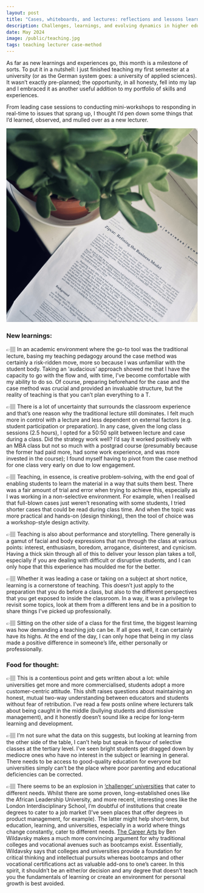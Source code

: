 ```yaml
---
layout: post
title: "Cases, whiteboards, and lectures: reflections and lessons learned in university teaching"
description: Challenges, learnings, and evolving dynamics in higher education from the perspective of a new lecturer.
date: May 2024
image: /public/teaching.jpg
tags: teaching lecturer case-method
---
```


As far as new learnings and experiences go, this month is a milestone of sorts. To put it in a nutshell: I just finished teaching my first semester at a university (or as the German system goes: a university of applied sciences). It wasn’t exactly pre-planned; the opportunity, in all honesty, fell into my lap and I embraced it as another useful addition to my portfolio of skills and experiences.

From leading case sessions to conducting mini-workshops to responding in real-time to issues that sprang up, I thought I’d pen down some things that I’d learned, observed, and mulled over as a new lecturer.

[![Photo of a business case](/public/teaching.jpg)](/public/teaching.jpg)

### New learnings: 
👉🏽 In an academic environment where the go-to tool was the traditional lecture, basing my teaching pedagogy around the case method was certainly a risk-ridden move, more so because I was unfamiliar with the student body. Taking an 'audacious’ approach showed me that I have the capacity to go with the flow and, with time, I've become comfortable with my ability to do so. Of course, preparing beforehand for the case and the case method was crucial and provided an invaluable structure, but the reality of teaching is that you can’t plan everything to a T.

👉🏽 There is a lot of uncertainty that surrounds the classroom experience and that’s one reason why the traditional lecture still dominates. I felt much more in control with a lecture and less dependent on external factors (e.g. student participation or preparation). In any case, given the long class sessions (2.5 hours), I opted for a 50:50 split between lecture and case during a class. Did the strategy work well? I’d say it worked positively with an MBA class but not so much with a postgrad course (presumably because the former had paid more, had some work experience, and was more invested in the course); I found myself having to pivot from the case method for one class very early on due to low engagement.

👉🏽 Teaching, in essence, is creative problem-solving, with the end goal of enabling students to learn the material in a way that suits them best. There was a fair amount of trial and error when trying to achieve this, especially as I was working in a non-selective environment. For example, when I realised that full-blown cases just weren’t resonating with some students, I tried shorter cases that could be read during class time. And when the topic was more practical and hands-on (design thinking), then the tool of choice was a workshop-style design activity.

👉🏽 Teaching is also about performance and storytelling. There generally is a gamut of facial and body expressions that run through the class at various points: interest, enthusiasm, boredom, arrogance, disinterest, and cynicism. Having a thick skin through all of this to deliver your lesson plan takes a toll, especially if you are dealing with difficult or disruptive students, and I can only hope that this experience has moulded me for the better.

👉🏽 Whether it was leading a case or taking on a subject at short notice, learning is a cornerstone of teaching. This doesn’t just apply to the preparation that you do before a class, but also to the different perspectives that you get exposed to inside the classroom. In a way, it was a privilege to revisit some topics, look at them from a different lens and be in a position to share things I’ve picked up professionally.

👉🏽 Sitting on the other side of a class for the first time, the biggest learning was how demanding a teaching job can be. If all goes well, it can certainly have its highs. At the end of the day, I can only hope that being in my class made a positive difference in someone’s life, either personally or professionally.  

### Food for thought:
👉🏽 This is a contentious point and gets written about a lot: while universities get more and more commercialised, students adopt a more customer-centric attitude. This shift raises questions about maintaining an honest, mutual two-way understanding between educators and students without fear of retribution. I’ve read a few posts online where lecturers talk about being caught in the middle (bullying students and dismissive management), and it honestly doesn’t sound like a recipe for long-term learning and development. 

👉🏽 I’m not sure what the data on this suggests, but looking at learning from the other side of the table, I can’t help but speak in favour of selective classes at the tertiary level. I’ve seen bright students get dragged down by mediocre ones who have no interest in the subject or learning in general. There needs to be access to good-quality education for everyone but universities simply can’t be the place where poor parenting and educational deficiencies can be corrected.

👉🏽 There seems to be an explosion in <a href="https://medium.com/emerge-edtech-insights/challenger-universities-pt-3a-the-challenger-university-landscape-f7300bce7db2" target="_blank">‘challenger’ universities</a> that cater to different needs. Whilst there are some proven, long-established ones like the African Leadership University, and more recent, interesting ones like the London Interdisciplinary School, I’m doubtful of institutions that create degrees to cater to a job market (I’ve seen places that offer degrees in product management, for example). The latter might help short-term, but education, learning, and universities, especially in a world where things change constantly, cater to different needs. <a href="https://www.amazon.com/Career-Arts-College-Credentials-Connections/dp/0691239797/ref=sr_1_1?crid=1FXA014PP11Y2&dib=eyJ2IjoiMSJ9.n2zTXwYwl6uK4Q6HPEGTvvHADfe_fpcXEAyNTCAL-pTBwKPHbh6JLyOASiaxRoUnKCf9NnBFFGO_fd2le-wUjt2NkhXwHN_XvuTEbXICPOpeANWWn67HKtgodIcrOYAwxK5GvBOKzKdubaTm9C6GgqDucULyeLma0qszxOtDouUMfOIMy-60eoR8FH82txr2PbunbevATMqFXIbD65qa_sbMwTH7kZb-ddBlFTjmKxM.qLA8VIs13cg6VYyjkTJpWOZq2TB5ZHySh9g_p4rfPVE&dib_tag=se&keywords=career+arts+ben&qid=1716721230&sprefix=career+arts+ben%2Caps%2C772&sr=8-1" target="_blank">The Career Arts</a> by Ben Wildavsky makes a much more convincing argument for why traditional colleges and vocational avenues such as bootcamps exist. Essentially, Wildavsky says that colleges and universities provide a foundation for critical thinking and intellectual pursuits whereas bootcamps and other vocational certifications act as valuable add-ons to one’s career. In this spirit, it shouldn’t be an either/or decision and any degree that doesn’t teach you the fundamentals of learning or create an environment for personal growth is best avoided. 
